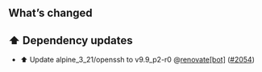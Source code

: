 ## What’s changed

## ⬆️ Dependency updates

- ⬆️ Update alpine_3_21/openssh to v9.9_p2-r0 @[renovate[bot]](https://github.com/apps/renovate) ([#2054](https://github.com/hassio-addons/addon-node-red/pull/2054))
